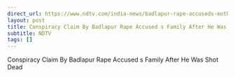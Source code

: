 ```yaml
---
direct_url: https://www.ndtv.com/india-news/badlapur-rape-accuseds-mother-challenges-police-version-on-van-shooting-6636555
layout: post
title: Conspiracy Claim By Badlapur Rape Accused s Family After He Was Shot Dead
subtitle: NDTV
tags: []
---
```


Conspiracy Claim By Badlapur Rape Accused s Family After He Was Shot Dead

